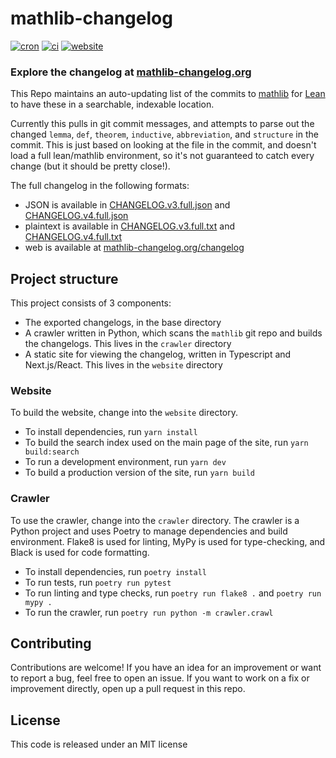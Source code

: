 # mathlib-changelog

[![cron](https://img.shields.io/github/actions/workflow/status/chanind/mathlib-changelog/crawl.yaml?label=cron&branch=main)](https://github.com/chanind/mathlib-changelog)
[![ci](https://img.shields.io/github/actions/workflow/status/chanind/mathlib-changelog/ci.yaml?branch=main)](https://github.com/chanind/mathlib-changelog)
[![website](https://img.shields.io/github/deployments/chanind/mathlib-changelog/production?label=website&logo=vercel)](https://mathlib-changelog.org)

### Explore the changelog at [mathlib-changelog.org](https://mathlib-changelog.org/)

This Repo maintains an auto-updating list of the commits to [mathlib](https://github.com/leanprover-community/mathlib) for [Lean](https://leanprover.github.io/) to have these in a searchable, indexable location.

Currently this pulls in git commit messages, and attempts to parse out the changed `lemma`, `def`, `theorem`, `inductive`, `abbreviation`, and `structure` in the commit. This is just based on looking at the file in the commit, and doesn't load a full lean/mathlib environment, so it's not guaranteed to catch every change (but it should be pretty close!).

The full changelog in the following formats:

- JSON is available in [CHANGELOG.v3.full.json](https://raw.githubusercontent.com/chanind/mathlib-changelog/main/CHANGELOG.v3.full.json) and [CHANGELOG.v4.full.json](https://raw.githubusercontent.com/chanind/mathlib-changelog/main/CHANGELOG.v4.full.json)
- plaintext is available in [CHANGELOG.v3.full.txt](https://raw.githubusercontent.com/chanind/mathlib-changelog/main/CHANGELOG.v3.full.txt) and [CHANGELOG.v4.full.txt](https://raw.githubusercontent.com/chanind/mathlib-changelog/main/CHANGELOG.v4.full.txt)
- web is available at [mathlib-changelog.org/changelog](https://mathlib-changelog.org/changelog)

## Project structure

This project consists of 3 components:

- The exported changelogs, in the base directory
- A crawler written in Python, which scans the `mathlib` git repo and builds the changelogs. This lives in the `crawler` directory
- A static site for viewing the changelog, written in Typescript and Next.js/React. This lives in the `website` directory

### Website

To build the website, change into the `website` directory.

- To install dependencies, run `yarn install`
- To build the search index used on the main page of the site, run `yarn build:search`
- To run a development environment, run `yarn dev`
- To build a production version of the site, run `yarn build`

### Crawler

To use the crawler, change into the `crawler` directory. The crawler is a Python project and uses Poetry to manage dependencies and build environment. Flake8 is used for linting, MyPy is used for type-checking, and Black is used for code formatting.

- To install dependencies, run `poetry install`
- To run tests, run `poetry run pytest`
- To run linting and type checks, run `poetry run flake8 .` and `poetry run mypy .`
- To run the crawler, run `poetry run python -m crawler.crawl`

## Contributing

Contributions are welcome! If you have an idea for an improvement or want to report a bug, feel free to open an issue. If you want to work on a fix or improvement directly, open up a pull request in this repo.

## License

This code is released under an MIT license
